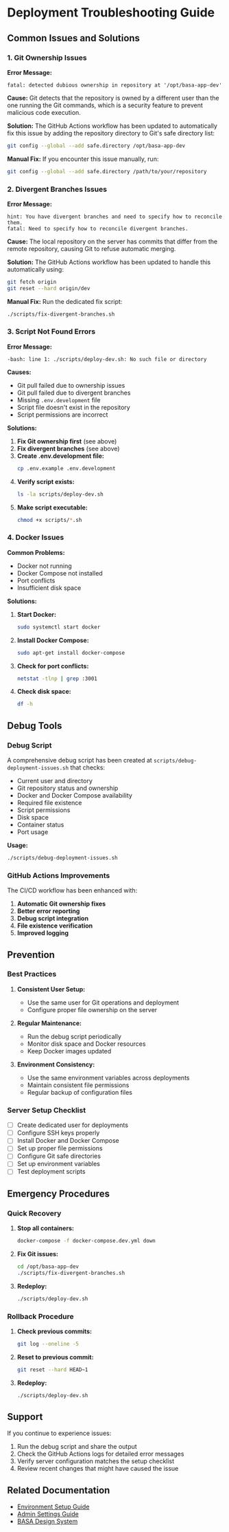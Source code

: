 # Deployment Troubleshooting Guide

## Common Issues and Solutions

### 1. Git Ownership Issues

**Error Message:**
```
fatal: detected dubious ownership in repository at '/opt/basa-app-dev'
```

**Cause:**
Git detects that the repository is owned by a different user than the one running the Git commands, which is a security feature to prevent malicious code execution.

**Solution:**
The GitHub Actions workflow has been updated to automatically fix this issue by adding the repository directory to Git's safe directory list:

```bash
git config --global --add safe.directory /opt/basa-app-dev
```

**Manual Fix:**
If you encounter this issue manually, run:
```bash
git config --global --add safe.directory /path/to/your/repository
```

### 2. Divergent Branches Issues

**Error Message:**
```
hint: You have divergent branches and need to specify how to reconcile them.
fatal: Need to specify how to reconcile divergent branches.
```

**Cause:**
The local repository on the server has commits that differ from the remote repository, causing Git to refuse automatic merging.

**Solution:**
The GitHub Actions workflow has been updated to handle this automatically using:
```bash
git fetch origin
git reset --hard origin/dev
```

**Manual Fix:**
Run the dedicated fix script:
```bash
./scripts/fix-divergent-branches.sh
```

### 3. Script Not Found Errors

**Error Message:**
```
-bash: line 1: ./scripts/deploy-dev.sh: No such file or directory
```

**Causes:**
- Git pull failed due to ownership issues
- Git pull failed due to divergent branches
- Missing `.env.development` file
- Script file doesn't exist in the repository
- Script permissions are incorrect

**Solutions:**
1. **Fix Git ownership first** (see above)
2. **Fix divergent branches** (see above)
3. **Create .env.development file:**
   ```bash
   cp .env.example .env.development
   ```
4. **Verify script exists:**
   ```bash
   ls -la scripts/deploy-dev.sh
   ```
5. **Make script executable:**
   ```bash
   chmod +x scripts/*.sh
   ```

### 4. Docker Issues

**Common Problems:**
- Docker not running
- Docker Compose not installed
- Port conflicts
- Insufficient disk space

**Solutions:**
1. **Start Docker:**
   ```bash
   sudo systemctl start docker
   ```
2. **Install Docker Compose:**
   ```bash
   sudo apt-get install docker-compose
   ```
3. **Check for port conflicts:**
   ```bash
   netstat -tlnp | grep :3001
   ```
4. **Check disk space:**
   ```bash
   df -h
   ```

## Debug Tools

### Debug Script
A comprehensive debug script has been created at `scripts/debug-deployment-issues.sh` that checks:

- Current user and directory
- Git repository status and ownership
- Docker and Docker Compose availability
- Required file existence
- Script permissions
- Disk space
- Container status
- Port usage

**Usage:**
```bash
./scripts/debug-deployment-issues.sh
```

### GitHub Actions Improvements

The CI/CD workflow has been enhanced with:

1. **Automatic Git ownership fixes**
2. **Better error reporting**
3. **Debug script integration**
4. **File existence verification**
5. **Improved logging**

## Prevention

### Best Practices

1. **Consistent User Setup:**
   - Use the same user for Git operations and deployment
   - Configure proper file ownership on the server

2. **Regular Maintenance:**
   - Run the debug script periodically
   - Monitor disk space and Docker resources
   - Keep Docker images updated

3. **Environment Consistency:**
   - Use the same environment variables across deployments
   - Maintain consistent file permissions
   - Regular backup of configuration files

### Server Setup Checklist

- [ ] Create dedicated user for deployments
- [ ] Configure SSH keys properly
- [ ] Install Docker and Docker Compose
- [ ] Set up proper file permissions
- [ ] Configure Git safe directories
- [ ] Set up environment variables
- [ ] Test deployment scripts

## Emergency Procedures

### Quick Recovery

1. **Stop all containers:**
   ```bash
   docker-compose -f docker-compose.dev.yml down
   ```

2. **Fix Git issues:**
   ```bash
   cd /opt/basa-app-dev
   ./scripts/fix-divergent-branches.sh
   ```

3. **Redeploy:**
   ```bash
   ./scripts/deploy-dev.sh
   ```

### Rollback Procedure

1. **Check previous commits:**
   ```bash
   git log --oneline -5
   ```

2. **Reset to previous commit:**
   ```bash
   git reset --hard HEAD~1
   ```

3. **Redeploy:**
   ```bash
   ./scripts/deploy-dev.sh
   ```

## Support

If you continue to experience issues:

1. Run the debug script and share the output
2. Check the GitHub Actions logs for detailed error messages
3. Verify server configuration matches the setup checklist
4. Review recent changes that might have caused the issue

## Related Documentation

- [Environment Setup Guide](../wiki/Environment-Setup.md)
- [Admin Settings Guide](ADMIN_SETTINGS.md)
- [BASA Design System](BASA_DESIGN_SYSTEM.md) 
